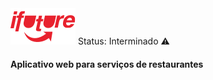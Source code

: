 <img src='/src/img/logo-future-eats-invert.png'>
Status: Interminado ⚠️
<h4>Aplicativo web para serviços de restaurantes

